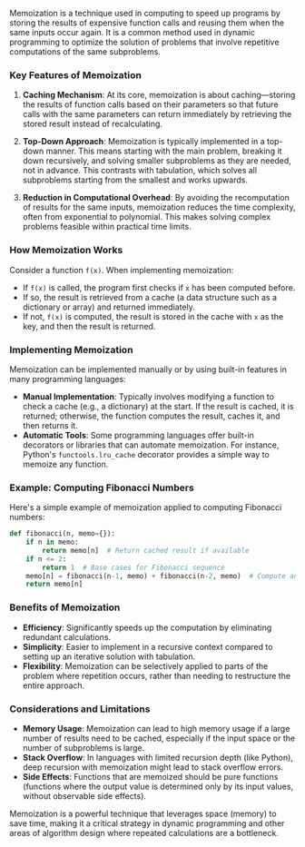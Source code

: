 Memoization is a technique used in computing to speed up programs by storing the results of expensive function calls and reusing them when the same inputs occur again. It is a common method used in dynamic programming to optimize the solution of problems that involve repetitive computations of the same subproblems.

### Key Features of Memoization

1. **Caching Mechanism**: At its core, memoization is about caching—storing the results of function calls based on their parameters so that future calls with the same parameters can return immediately by retrieving the stored result instead of recalculating.

2. **Top-Down Approach**: Memoization is typically implemented in a top-down manner. This means starting with the main problem, breaking it down recursively, and solving smaller subproblems as they are needed, not in advance. This contrasts with tabulation, which solves all subproblems starting from the smallest and works upwards.

3. **Reduction in Computational Overhead**: By avoiding the recomputation of results for the same inputs, memoization reduces the time complexity, often from exponential to polynomial. This makes solving complex problems feasible within practical time limits.

### How Memoization Works

Consider a function `f(x)`. When implementing memoization:
- If `f(x)` is called, the program first checks if `x` has been computed before.
- If so, the result is retrieved from a cache (a data structure such as a dictionary or array) and returned immediately.
- If not, `f(x)` is computed, the result is stored in the cache with `x` as the key, and then the result is returned.

### Implementing Memoization

Memoization can be implemented manually or by using built-in features in many programming languages:
- **Manual Implementation**: Typically involves modifying a function to check a cache (e.g., a dictionary) at the start. If the result is cached, it is returned; otherwise, the function computes the result, caches it, and then returns it.
- **Automatic Tools**: Some programming languages offer built-in decorators or libraries that can automate memoization. For instance, Python's `functools.lru_cache` decorator provides a simple way to memoize any function.

### Example: Computing Fibonacci Numbers

Here's a simple example of memoization applied to computing Fibonacci numbers:

```python
def fibonacci(n, memo={}):
    if n in memo:
        return memo[n]  # Return cached result if available
    if n <= 2:
        return 1  # Base cases for Fibonacci sequence
    memo[n] = fibonacci(n-1, memo) + fibonacci(n-2, memo)  # Compute and cache the result
    return memo[n]
```

### Benefits of Memoization

- **Efficiency**: Significantly speeds up the computation by eliminating redundant calculations.
- **Simplicity**: Easier to implement in a recursive context compared to setting up an iterative solution with tabulation.
- **Flexibility**: Memoization can be selectively applied to parts of the problem where repetition occurs, rather than needing to restructure the entire approach.

### Considerations and Limitations

- **Memory Usage**: Memoization can lead to high memory usage if a large number of results need to be cached, especially if the input space or the number of subproblems is large.
- **Stack Overflow**: In languages with limited recursion depth (like Python), deep recursion with memoization might lead to stack overflow errors.
- **Side Effects**: Functions that are memoized should be pure functions (functions where the output value is determined only by its input values, without observable side effects).

Memoization is a powerful technique that leverages space (memory) to save time, making it a critical strategy in dynamic programming and other areas of algorithm design where repeated calculations are a bottleneck.
